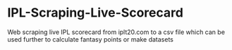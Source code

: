# IPL-Scraping-Live-Scorecard
Web scraping live IPL scorecard from iplt20.com to a csv file which can be used further to calculate fantasy points or make datasets
